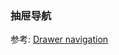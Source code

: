 ### 抽屉导航  

参考: [Drawer navigation](https://reactnavigation.org/docs/zh-Hans/drawer-based-navigation.html)
